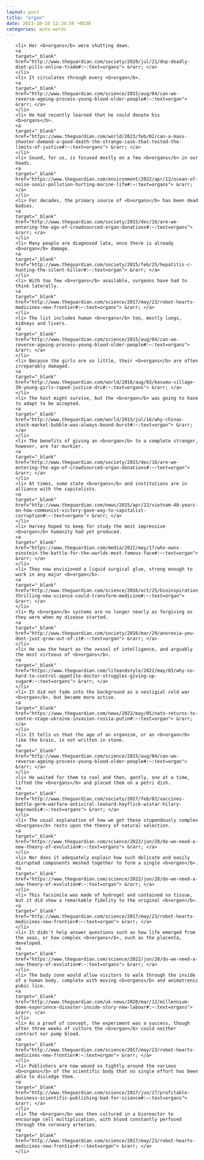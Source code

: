 ```yaml
---
layout: post
title: "organ"
date: 2023-10-10 12:34:56 +0530
categories: auto-words
---
```

<ol>

    <li> Her <b>organs</b> were shutting down.
    <a 
    target="_blank" 
    href="http://www.theguardian.com/society/2020/jul/21/dnp-deadly-diet-pills-online-trade#:~:text=organs"> &rarr; </a>
    </li>
    <li> It circulates through every <b>organ</b>.
    <a 
    target="_blank" 
    href="http://www.theguardian.com/science/2015/aug/04/can-we-reverse-ageing-process-young-blood-older-people#:~:text=organ"> &rarr; </a>
    </li>
    <li> He had recently learned that he could donate his <b>organs</b>.
    <a 
    target="_blank" 
    href="https://www.theguardian.com/world/2023/feb/02/can-a-mass-shooter-demand-a-good-death-the-strange-case-that-tested-the-limits-of-justice#:~:text=organs"> &rarr; </a>
    </li>
    <li> Sound, for us, is focused mostly on a few <b>organs</b> in our heads.
    <a 
    target="_blank" 
    href="https://www.theguardian.com/environment/2022/apr/12/ocean-of-noise-sonic-pollution-hurting-marine-life#:~:text=organs"> &rarr; </a>
    </li>
    <li> For decades, the primary source of <b>organs</b> has been dead bodies.
    <a 
    target="_blank" 
    href="http://www.theguardian.com/society/2015/dec/16/are-we-entering-the-age-of-crowdsourced-organ-donations#:~:text=organs"> &rarr; </a>
    </li>
    <li> Many people are diagnosed late, once there is already <b>organ</b> damage.
    <a 
    target="_blank" 
    href="http://www.theguardian.com/society/2015/feb/25/hepatitis-c-hunting-the-silent-killer#:~:text=organ"> &rarr; </a>
    </li>
    <li> With too few <b>organs</b> available, surgeons have had to think laterally.
    <a 
    target="_blank" 
    href="http://www.theguardian.com/science/2017/may/23/robot-hearts-medicines-new-frontier#:~:text=organs"> &rarr; </a>
    </li>
    <li> The list includes human <b>organs</b> too, mostly lungs, kidneys and livers.
    <a 
    target="_blank" 
    href="http://www.theguardian.com/science/2015/aug/04/can-we-reverse-ageing-process-young-blood-older-people#:~:text=organs"> &rarr; </a>
    </li>
    <li> Because the girls are so little, their <b>organs</b> are often irreparably damaged.
    <a 
    target="_blank" 
    href="http://www.theguardian.com/world/2016/aug/03/kavumu-village-39-young-girls-raped-justice-drc#:~:text=organs"> &rarr; </a>
    </li>
    <li> The host might survive, but the <b>organ</b> was going to have to adapt to be accepted.
    <a 
    target="_blank" 
    href="http://www.theguardian.com/world/2015/jul/16/why-chinas-stock-market-bubble-was-always-bound-burst#:~:text=organ"> &rarr; </a>
    </li>
    <li> The benefits of giving an <b>organ</b> to a complete stranger, however, are far murkier.
    <a 
    target="_blank" 
    href="http://www.theguardian.com/society/2015/dec/16/are-we-entering-the-age-of-crowdsourced-organ-donations#:~:text=organ"> &rarr; </a>
    </li>
    <li> At times, some state <b>organs</b> and institutions are in alliance with the capitalists.
    <a 
    target="_blank" 
    href="http://www.theguardian.com/news/2015/apr/22/vietnam-40-years-on-how-communist-victory-gave-way-to-capitalist-corruption#:~:text=organs"> &rarr; </a>
    </li>
    <li> Harvey hoped to keep for study the most impressive <b>organ</b> humanity had yet produced.
    <a 
    target="_blank" 
    href="https://www.theguardian.com/media/2022/may/17/who-owns-einstein-the-battle-for-the-worlds-most-famous-face#:~:text=organ"> &rarr; </a>
    </li>
    <li> They now envisioned a liquid surgical glue, strong enough to work in any major <b>organ</b>.
    <a 
    target="_blank" 
    href="http://www.theguardian.com/science/2016/oct/25/bioinspiration-thrilling-new-science-could-transform-medicine#:~:text=organ"> &rarr; </a>
    </li>
    <li> My <b>organ</b> systems are no longer nearly as forgiving as they were when my disease started.
    <a 
    target="_blank" 
    href="http://www.theguardian.com/society/2016/mar/29/anorexia-you-dont-just-grow-out-of-it#:~:text=organ"> &rarr; </a>
    </li>
    <li> He saw the heart as the vessel of intelligence, and arguably the most virtuous of <b>organs</b>.
    <a 
    target="_blank" 
    href="https://www.theguardian.com/lifeandstyle/2022/may/03/why-so-hard-to-control-appetite-doctor-struggles-giving-up-sugar#:~:text=organs"> &rarr; </a>
    </li>
    <li> It did not fade into the background as a vestigial cold war <b>organ</b>, but became more active.
    <a 
    target="_blank" 
    href="https://www.theguardian.com/news/2022/may/05/nato-returns-to-centre-stage-ukraine-invasion-russia-putin#:~:text=organ"> &rarr; </a>
    </li>
    <li> It tells us that the age of an organism, or an <b>organ</b> like the brain, is not written in stone.
    <a 
    target="_blank" 
    href="http://www.theguardian.com/science/2015/aug/04/can-we-reverse-ageing-process-young-blood-older-people#:~:text=organ"> &rarr; </a>
    </li>
    <li> He waited for them to cool and then, gently, one at a time, lifted the <b>organs</b> and placed them on a petri dish.
    <a 
    target="_blank" 
    href="http://www.theguardian.com/society/2017/feb/02/vaccines-battle-germ-warfare-antiviral-leonard-hayflick-wistar-hilary-koprowski#:~:text=organs"> &rarr; </a>
    </li>
    <li> The usual explanation of how we got these stupendously complex <b>organs</b> rests upon the theory of natural selection.
    <a 
    target="_blank" 
    href="https://www.theguardian.com/science/2022/jun/28/do-we-need-a-new-theory-of-evolution#:~:text=organs"> &rarr; </a>
    </li>
    <li> Nor does it adequately explain how such delicate and easily disrupted components meshed together to form a single <b>organ</b>.
    <a 
    target="_blank" 
    href="https://www.theguardian.com/science/2022/jun/28/do-we-need-a-new-theory-of-evolution#:~:text=organ"> &rarr; </a>
    </li>
    <li> This facsimile was made of hydrogel and contained no tissue, but it did show a remarkable fidelity to the original <b>organ</b>.
    <a 
    target="_blank" 
    href="http://www.theguardian.com/science/2017/may/23/robot-hearts-medicines-new-frontier#:~:text=organ"> &rarr; </a>
    </li>
    <li> It didn’t help answer questions such as how life emerged from the seas, or how complex <b>organs</b>, such as the placenta, developed.
    <a 
    target="_blank" 
    href="https://www.theguardian.com/science/2022/jun/28/do-we-need-a-new-theory-of-evolution#:~:text=organs"> &rarr; </a>
    </li>
    <li> The body zone would allow visitors to walk through the inside of a human body, complete with moving <b>organs</b> and animatronic pubic lice.
    <a 
    target="_blank" 
    href="http://www.theguardian.com/uk-news/2020/mar/12/millennium-dome-experience-disaster-inside-story-new-labour#:~:text=organs"> &rarr; </a>
    </li>
    <li> As a proof of concept, the experiment was a success, though after three weeks of culture the <b>organ</b> could neither contract nor pump blood.
    <a 
    target="_blank" 
    href="http://www.theguardian.com/science/2017/may/23/robot-hearts-medicines-new-frontier#:~:text=organ"> &rarr; </a>
    </li>
    <li> Publishers are now wound so tightly around the various <b>organs</b> of the scientific body that no single effort has been able to dislodge them.
    <a 
    target="_blank" 
    href="http://www.theguardian.com/science/2017/jun/27/profitable-business-scientific-publishing-bad-for-science#:~:text=organs"> &rarr; </a>
    </li>
    <li> The <b>organ</b> was then cultured in a bioreactor to encourage cell multiplication, with blood constantly perfused through the coronary arteries.
    <a 
    target="_blank" 
    href="http://www.theguardian.com/science/2017/may/23/robot-hearts-medicines-new-frontier#:~:text=organ"> &rarr; </a>
    </li>